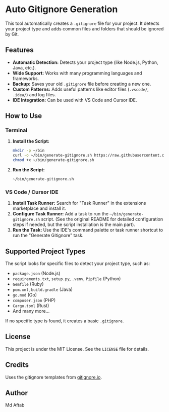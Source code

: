 # Auto Gitignore Generation

This tool automatically creates a `.gitignore` file for your project. It detects your project type and adds common files and folders that should be ignored by Git.

## Features

*   **Automatic Detection:** Detects your project type (like Node.js, Python, Java, etc.).
*   **Wide Support:** Works with many programming languages and frameworks.
*   **Backup:** Saves your old `.gitignore` file before creating a new one.
*   **Custom Patterns:** Adds useful patterns like editor files (`.vscode/`, `.idea/`) and log files.
*   **IDE Integration:** Can be used with VS Code and Cursor IDE.

## How to Use

### Terminal

1.  **Install the Script:**
    ```bash
    mkdir -p ~/bin
    curl -o ~/bin/generate-gitignore.sh https://raw.githubusercontent.com/Mdaftab/auto_gitignore_generation/main/generate-gitignore.sh
    chmod +x ~/bin/generate-gitignore.sh
    ```
2.  **Run the Script:**
    ```bash
    ~/bin/generate-gitignore.sh
    ```

### VS Code / Cursor IDE

1.  **Install Task Runner:** Search for "Task Runner" in the extensions marketplace and install it.
2.  **Configure Task Runner:** Add a task to run the `~/bin/generate-gitignore.sh` script. (See the original README for detailed configuration steps if needed, but the script installation is the main part).
3.  **Run the Task:** Use the IDE's command palette or task runner shortcut to run the "Generate Gitignore" task.

## Supported Project Types

The script looks for specific files to detect your project type, such as:

*   `package.json` (Node.js)
*   `requirements.txt`, `setup.py`, `.venv`, `Pipfile` (Python)
*   `Gemfile` (Ruby)
*   `pom.xml`, `build.gradle` (Java)
*   `go.mod` (Go)
*   `composer.json` (PHP)
*   `Cargo.toml` (Rust)
*   And many more...

If no specific type is found, it creates a basic `.gitignore`.

## License

This project is under the MIT License. See the `LICENSE` file for details.

## Credits

Uses the gitignore templates from [gitignore.io](https://www.toptal.com/developers/gitignore).

## Author

Md Aftab
